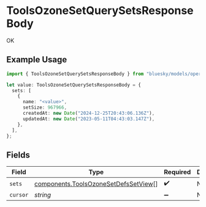 # ToolsOzoneSetQuerySetsResponseBody

OK

## Example Usage

```typescript
import { ToolsOzoneSetQuerySetsResponseBody } from "bluesky/models/operations";

let value: ToolsOzoneSetQuerySetsResponseBody = {
  sets: [
    {
      name: "<value>",
      setSize: 967966,
      createdAt: new Date("2024-12-25T20:43:06.136Z"),
      updatedAt: new Date("2023-05-11T04:43:03.147Z"),
    },
  ],
};
```

## Fields

| Field                                                                                        | Type                                                                                         | Required                                                                                     | Description                                                                                  |
| -------------------------------------------------------------------------------------------- | -------------------------------------------------------------------------------------------- | -------------------------------------------------------------------------------------------- | -------------------------------------------------------------------------------------------- |
| `sets`                                                                                       | [components.ToolsOzoneSetDefsSetView](../../models/components/toolsozonesetdefssetview.md)[] | :heavy_check_mark:                                                                           | N/A                                                                                          |
| `cursor`                                                                                     | *string*                                                                                     | :heavy_minus_sign:                                                                           | N/A                                                                                          |